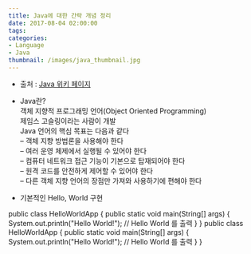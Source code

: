 ```yaml
---
title: Java에 대한 간략 개념 정리
date: 2017-08-04 02:00:00
tags:
categories:
- Language
- Java
thumbnail: /images/java_thumbnail.jpg
---
```

- 출처 : [Java 위키 페이지](https://ko.wikipedia.org/wiki/%EC%9E%90%EB%B0%94_(%ED%94%84%EB%A1%9C%EA%B7%B8%EB%9E%98%EB%B0%8D_%EC%96%B8%EC%96%B4))
- Java란?<br/>
객체 지향적 프로그래밍 언어(Object Oriented Programming)<br/>
제임스 고슬링이라는 사람이 개발<br/>
Java 언어의 핵심 목표는 다음과 같다<br/>
– 객체 지향 방법론을 사용해야 한다<br/>
– 여러 운영 체제에서 실행될 수 있어야 한다<br/>
– 컴퓨터 네트워크 접근 기능이 기본으로 탑재되어야 한다<br/>
– 원격 코드를 안전하게 제어할 수 있어야 한다<br/>
– 다른 객체 지향 언어의 장점만 가져와 사용하기에 편해야 한다

- 기본적인 Hello, World 구현<br/>

public class HelloWorldApp {
  public static void main(String[] args) {
    System.out.println("Hello World!"); // Hello World 를 출력
  }
}
public class HelloWorldApp {
  public static void main(String[] args) {
    System.out.println("Hello World!"); // Hello World 를 출력
  }
}
